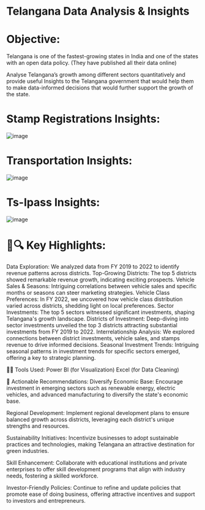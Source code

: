 # Telangana Data Analysis & Insights

# Objective:
Telangana is one of the fastest-growing states in India and one of the states with an open data policy. (They have published all their data online)

Analyse Telangana’s growth among different sectors quantitatively and provide useful Insights to the Telangana government that would help them to make data-informed decisions that would further support the growth of the state.

# Stamp Registrations Insights:
![image](https://github.com/Sulochana19/Telangana-Data-Analysis/assets/79690760/b729cb96-91fb-47b4-ad6b-26a80c523f08)

# Transportation Insights:
![image](https://github.com/Sulochana19/Telangana-Data-Analysis/assets/79690760/c5243b55-ed60-49d1-bdb1-6423b058ead1)

# Ts-Ipass Insights:
![image](https://github.com/Sulochana19/Telangana-Data-Analysis/assets/79690760/7c86e509-be58-47a2-8f56-bd61222dfa85)

# 🌟🔍 Key Highlights:
Data Exploration: We analyzed data from FY 2019 to 2022 to identify revenue patterns across districts.
Top-Growing Districts: The top 5 districts showed remarkable revenue growth, indicating exciting prospects.
Vehicle Sales & Seasons: Intriguing correlations between vehicle sales and specific months or seasons can steer marketing strategies.
Vehicle Class Preferences: In FY 2022, we uncovered how vehicle class distribution varied across districts, shedding light on local preferences.
Sector Investments: The top 5 sectors witnessed significant investments, shaping Telangana's growth landscape.
Districts of Investment: Deep-diving into sector investments unveiled the top 3 districts attracting substantial investments from FY 2019 to 2022.
Interrelationship Analysis: We explored connections between district investments, vehicle sales, and stamps revenue to drive informed decisions.
Seasonal Investment Trends: Intriguing seasonal patterns in investment trends for specific sectors emerged, offering a key to strategic planning.

🌟🧰 Tools Used:
Power BI (for Visualization)
Excel (for Data Cleaning)

🌟 Actionable Recommendations:
Diversify Economic Base: Encourage investment in emerging sectors such as renewable energy, electric vehicles, and advanced manufacturing to diversify the state's economic base.

Regional Development: Implement regional development plans to ensure balanced growth across districts, leveraging each district's unique strengths and resources.

Sustainability Initiatives: Incentivize businesses to adopt sustainable practices and technologies, making Telangana an attractive destination for green industries.

Skill Enhancement: Collaborate with educational institutions and private enterprises to offer skill development programs that align with industry needs, fostering a skilled workforce.

Investor-Friendly Policies: Continue to refine and update policies that promote ease of doing business, offering attractive incentives and support to investors and entrepreneurs.
